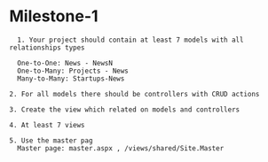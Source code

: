 
# Milestone-1
      1. Your project should contain at least 7 models with all relationships types

      One-to-One: News - NewsN
      One-to-Many: Projects - News
      Many-to-Many: Startups-News

    2. For all models there should be controllers with CRUD actions

    3. Create the view which related on models and controllers

    4. At least 7 views

    5. Use the master pag
      Master page: master.aspx , /views/shared/Site.Master
